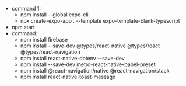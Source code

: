 - command 1:
    - npm install --global expo-cli
    - npx create-expo-app . --template expo-template-blank-typescript
- npm start
- command:
    - npm install firebase
    - npm install --save-dev @types/react-native @types/react @types/react-navigation
    - npm install react-native-dotenv --save-dev
    - npm install --save-dev metro-react-native-babel-preset
    - npm install @react-navigation/native @react-navigation/stack
    - npm install react-native-toast-message
